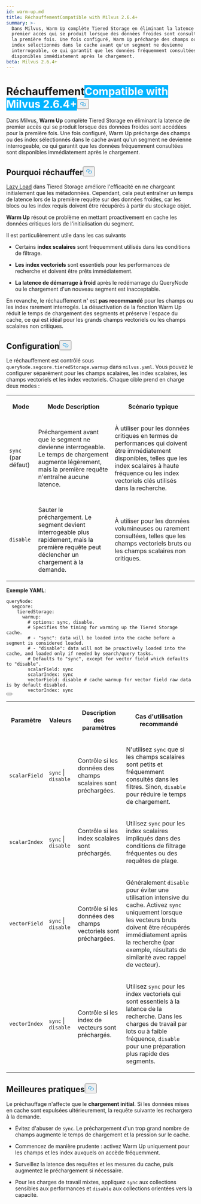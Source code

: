 ```yaml
---
id: warm-up.md
title: RéchauffementCompatible with Milvus 2.6.4+
summary: >-
  Dans Milvus, Warm Up complète Tiered Storage en éliminant la latence de
  premier accès qui se produit lorsque des données froides sont consultées pour
  la première fois. Une fois configuré, Warm Up précharge des champs ou des
  index sélectionnés dans le cache avant qu'un segment ne devienne
  interrogeable, ce qui garantit que les données fréquemment consultées sont
  disponibles immédiatement après le chargement.
beta: Milvus 2.6.4+
---
```

<h1 id="Warm-Up" class="common-anchor-header">Réchauffement<span class="beta-tag" style="background-color:rgb(0, 179, 255);color:white" translate="no">Compatible with Milvus 2.6.4+</span><button data-href="#Warm-Up" class="anchor-icon" translate="no">
      <svg translate="no"
        aria-hidden="true"
        focusable="false"
        height="20"
        version="1.1"
        viewBox="0 0 16 16"
        width="16"
      >
        <path
          fill="#0092E4"
          fill-rule="evenodd"
          d="M4 9h1v1H4c-1.5 0-3-1.69-3-3.5S2.55 3 4 3h4c1.45 0 3 1.69 3 3.5 0 1.41-.91 2.72-2 3.25V8.59c.58-.45 1-1.27 1-2.09C10 5.22 8.98 4 8 4H4c-.98 0-2 1.22-2 2.5S3 9 4 9zm9-3h-1v1h1c1 0 2 1.22 2 2.5S13.98 12 13 12H9c-.98 0-2-1.22-2-2.5 0-.83.42-1.64 1-2.09V6.25c-1.09.53-2 1.84-2 3.25C6 11.31 7.55 13 9 13h4c1.45 0 3-1.69 3-3.5S14.5 6 13 6z"
        ></path>
      </svg>
    </button></h1><p>Dans Milvus, <strong>Warm Up</strong> complète Tiered Storage en éliminant la latence de premier accès qui se produit lorsque des données froides sont accédées pour la première fois. Une fois configuré, Warm Up précharge des champs ou des index sélectionnés dans le cache avant qu'un segment ne devienne interrogeable, ce qui garantit que les données fréquemment consultées sont disponibles immédiatement après le chargement.</p>
<h2 id="Why-warm-up" class="common-anchor-header">Pourquoi réchauffer<button data-href="#Why-warm-up" class="anchor-icon" translate="no">
      <svg translate="no"
        aria-hidden="true"
        focusable="false"
        height="20"
        version="1.1"
        viewBox="0 0 16 16"
        width="16"
      >
        <path
          fill="#0092E4"
          fill-rule="evenodd"
          d="M4 9h1v1H4c-1.5 0-3-1.69-3-3.5S2.55 3 4 3h4c1.45 0 3 1.69 3 3.5 0 1.41-.91 2.72-2 3.25V8.59c.58-.45 1-1.27 1-2.09C10 5.22 8.98 4 8 4H4c-.98 0-2 1.22-2 2.5S3 9 4 9zm9-3h-1v1h1c1 0 2 1.22 2 2.5S13.98 12 13 12H9c-.98 0-2-1.22-2-2.5 0-.83.42-1.64 1-2.09V6.25c-1.09.53-2 1.84-2 3.25C6 11.31 7.55 13 9 13h4c1.45 0 3-1.69 3-3.5S14.5 6 13 6z"
        ></path>
      </svg>
    </button></h2><p><a href="/docs/fr/tiered-storage-overview.md#Lazy-load">Lazy Load</a> dans Tiered Storage améliore l'efficacité en ne chargeant initialement que les métadonnées. Cependant, cela peut entraîner un temps de latence lors de la première requête sur des données froides, car les blocs ou les index requis doivent être récupérés à partir du stockage objet.</p>
<p><strong>Warm Up</strong> résout ce problème en mettant proactivement en cache les données critiques lors de l'initialisation du segment.</p>
<p>Il est particulièrement utile dans les cas suivants</p>
<ul>
<li><p>Certains <strong>index scalaires</strong> sont fréquemment utilisés dans les conditions de filtrage.</p></li>
<li><p><strong>Les index vectoriels</strong> sont essentiels pour les performances de recherche et doivent être prêts immédiatement.</p></li>
<li><p><strong>La latence de démarrage à froid</strong> après le redémarrage du QueryNode ou le chargement d'un nouveau segment est inacceptable.</p></li>
</ul>
<p>En revanche, le réchauffement <strong>n'</strong> est <strong>pas recommandé</strong> pour les champs ou les index rarement interrogés. La désactivation de la fonction Warm Up réduit le temps de chargement des segments et préserve l'espace du cache, ce qui est idéal pour les grands champs vectoriels ou les champs scalaires non critiques.</p>
<h2 id="Configuration" class="common-anchor-header">Configuration<button data-href="#Configuration" class="anchor-icon" translate="no">
      <svg translate="no"
        aria-hidden="true"
        focusable="false"
        height="20"
        version="1.1"
        viewBox="0 0 16 16"
        width="16"
      >
        <path
          fill="#0092E4"
          fill-rule="evenodd"
          d="M4 9h1v1H4c-1.5 0-3-1.69-3-3.5S2.55 3 4 3h4c1.45 0 3 1.69 3 3.5 0 1.41-.91 2.72-2 3.25V8.59c.58-.45 1-1.27 1-2.09C10 5.22 8.98 4 8 4H4c-.98 0-2 1.22-2 2.5S3 9 4 9zm9-3h-1v1h1c1 0 2 1.22 2 2.5S13.98 12 13 12H9c-.98 0-2-1.22-2-2.5 0-.83.42-1.64 1-2.09V6.25c-1.09.53-2 1.84-2 3.25C6 11.31 7.55 13 9 13h4c1.45 0 3-1.69 3-3.5S14.5 6 13 6z"
        ></path>
      </svg>
    </button></h2><p>Le réchauffement est contrôlé sous <code translate="no">queryNode.segcore.tieredStorage.warmup</code> dans <code translate="no">milvus.yaml</code>. Vous pouvez le configurer séparément pour les champs scalaires, les index scalaires, les champs vectoriels et les index vectoriels. Chaque cible prend en charge deux modes :</p>
<table>
   <tr>
     <th><p>Mode</p></th>
     <th><p>Mode Description</p></th>
     <th><p>Scénario typique</p></th>
   </tr>
   <tr>
     <td><p><code translate="no">sync</code> (par défaut)</p></td>
     <td><p>Préchargement avant que le segment ne devienne interrogeable. Le temps de chargement augmente légèrement, mais la première requête n'entraîne aucune latence.</p></td>
     <td><p>À utiliser pour les données critiques en termes de performances qui doivent être immédiatement disponibles, telles que les index scalaires à haute fréquence ou les index vectoriels clés utilisés dans la recherche.</p></td>
   </tr>
   <tr>
     <td><p><code translate="no">disable</code></p></td>
     <td><p>Sauter le préchargement. Le segment devient interrogeable plus rapidement, mais la première requête peut déclencher un chargement à la demande.</p></td>
     <td><p>À utiliser pour les données volumineuses ou rarement consultées, telles que les champs vectoriels bruts ou les champs scalaires non critiques.</p></td>
   </tr>
</table>
<p><strong>Exemple YAML</strong>:</p>
<pre><code translate="no" class="language-yaml"><span class="hljs-attr">queryNode:</span>
  <span class="hljs-attr">segcore:</span>
    <span class="hljs-attr">tieredStorage:</span>
      <span class="hljs-attr">warmup:</span>
        <span class="hljs-comment"># options: sync, disable.</span>
        <span class="hljs-comment"># Specifies the timing for warming up the Tiered Storage cache.</span>
        <span class="hljs-comment"># - &quot;sync&quot;: data will be loaded into the cache before a segment is considered loaded.</span>
        <span class="hljs-comment"># - &quot;disable&quot;: data will not be proactively loaded into the cache, and loaded only if needed by search/query tasks.</span>
        <span class="hljs-comment"># Defaults to &quot;sync&quot;, except for vector field which defaults to &quot;disable&quot;.</span>
        <span class="hljs-attr">scalarField:</span> <span class="hljs-string">sync</span>
        <span class="hljs-attr">scalarIndex:</span> <span class="hljs-string">sync</span>
        <span class="hljs-attr">vectorField:</span> <span class="hljs-string">disable</span> <span class="hljs-comment"># cache warmup for vector field raw data is by default disabled.</span>
        <span class="hljs-attr">vectorIndex:</span> <span class="hljs-string">sync</span>
<button class="copy-code-btn"></button></code></pre>
<table>
   <tr>
     <th><p>Paramètre</p></th>
     <th><p>Valeurs</p></th>
     <th><p>Description des paramètres</p></th>
     <th><p>Cas d'utilisation recommandé</p></th>
   </tr>
   <tr>
     <td><p><code translate="no">scalarField</code></p></td>
     <td><p><code translate="no">sync</code> | <code translate="no">disable</code></p></td>
     <td><p>Contrôle si les données des champs scalaires sont préchargées.</p></td>
     <td><p>N'utilisez <code translate="no">sync</code> que si les champs scalaires sont petits et fréquemment consultés dans les filtres. Sinon, <code translate="no">disable</code> pour réduire le temps de chargement.</p></td>
   </tr>
   <tr>
     <td><p><code translate="no">scalarIndex</code></p></td>
     <td><p><code translate="no">sync</code> | <code translate="no">disable</code></p></td>
     <td><p>Contrôle si les index scalaires sont préchargés.</p></td>
     <td><p>Utilisez <code translate="no">sync</code> pour les index scalaires impliqués dans des conditions de filtrage fréquentes ou des requêtes de plage.</p></td>
   </tr>
   <tr>
     <td><p><code translate="no">vectorField</code></p></td>
     <td><p><code translate="no">sync</code> | <code translate="no">disable</code></p></td>
     <td><p>Contrôle si les données des champs vectoriels sont préchargées.</p></td>
     <td><p>Généralement <code translate="no">disable</code> pour éviter une utilisation intensive du cache. Activez <code translate="no">sync</code> uniquement lorsque les vecteurs bruts doivent être récupérés immédiatement après la recherche (par exemple, résultats de similarité avec rappel de vecteur).</p></td>
   </tr>
   <tr>
     <td><p><code translate="no">vectorIndex</code></p></td>
     <td><p><code translate="no">sync</code> | <code translate="no">disable</code></p></td>
     <td><p>Contrôle si les index de vecteurs sont préchargés.</p></td>
     <td><p>Utilisez <code translate="no">sync</code> pour les index vectoriels qui sont essentiels à la latence de la recherche. Dans les charges de travail par lots ou à faible fréquence, <code translate="no">disable</code> pour une préparation plus rapide des segments.</p></td>
   </tr>
</table>
<h2 id="Best-practices" class="common-anchor-header">Meilleures pratiques<button data-href="#Best-practices" class="anchor-icon" translate="no">
      <svg translate="no"
        aria-hidden="true"
        focusable="false"
        height="20"
        version="1.1"
        viewBox="0 0 16 16"
        width="16"
      >
        <path
          fill="#0092E4"
          fill-rule="evenodd"
          d="M4 9h1v1H4c-1.5 0-3-1.69-3-3.5S2.55 3 4 3h4c1.45 0 3 1.69 3 3.5 0 1.41-.91 2.72-2 3.25V8.59c.58-.45 1-1.27 1-2.09C10 5.22 8.98 4 8 4H4c-.98 0-2 1.22-2 2.5S3 9 4 9zm9-3h-1v1h1c1 0 2 1.22 2 2.5S13.98 12 13 12H9c-.98 0-2-1.22-2-2.5 0-.83.42-1.64 1-2.09V6.25c-1.09.53-2 1.84-2 3.25C6 11.31 7.55 13 9 13h4c1.45 0 3-1.69 3-3.5S14.5 6 13 6z"
        ></path>
      </svg>
    </button></h2><p>Le préchauffage n'affecte que le <strong>chargement initial</strong>. Si les données mises en cache sont expulsées ultérieurement, la requête suivante les rechargera à la demande.</p>
<ul>
<li><p>Évitez d'abuser de <code translate="no">sync</code>. Le préchargement d'un trop grand nombre de champs augmente le temps de chargement et la pression sur le cache.</p></li>
<li><p>Commencez de manière prudente : activez Warm Up uniquement pour les champs et les index auxquels on accède fréquemment.</p></li>
<li><p>Surveillez la latence des requêtes et les mesures du cache, puis augmentez le préchargement si nécessaire.</p></li>
<li><p>Pour les charges de travail mixtes, appliquez <code translate="no">sync</code> aux collections sensibles aux performances et <code translate="no">disable</code> aux collections orientées vers la capacité.</p></li>
</ul>
